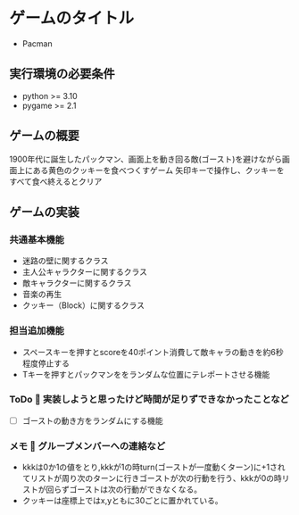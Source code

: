 # ゲームのタイトル
* Pacman

## 実行環境の必要条件
* python >= 3.10
* pygame >= 2.1

## ゲームの概要
1900年代に誕生したパックマン、画面上を動き回る敵(ゴースト)を避けながら画面上にある黄色のクッキーを食べつくすゲーム
矢印キーで操作し、クッキーをすべて食べ終えるとクリア

## ゲームの実装
### 共通基本機能
* 迷路の壁に関するクラス
* 主人公キャラクターに関するクラス
* 敵キャラクターに関するクラス
* 音楽の再生
* クッキー（Block）に関するクラス

### 担当追加機能
* スペースキーを押すとscoreを40ポイント消費して敵キャラの動きを約6秒程度停止する
* Tキーを押すとパックマンををランダムな位置にテレポートさせる機能

### ToDo  実装しようと思ったけど時間が足りずできなかったことなど
- [ ] ゴーストの動き方をランダムにする機能
### メモ  グループメンバーへの連絡など
* kkkは0か1の値をとり,kkkが1の時turn(ゴーストが一度動くターン)に+1されてリストが周り次のターンに行きゴーストが次の行動を行う、kkkが0の時リストが回らずゴーストは次の行動ができなくなる。
* クッキーは座標上ではx,yともに30ごとに置かれている。
